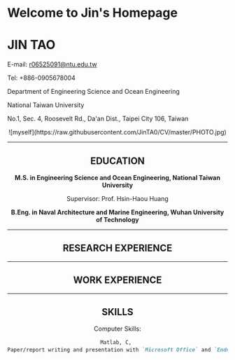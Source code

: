 # Welcome to Jin's Homepage

# JIN TAO

E-mail: r06525091@ntu.edu.tw

Tel: +886-0905678004

Department of Engineering Science and Ocean Engineering

National Taiwan University

No.1, Sec. 4, Roosevelt Rd., Da'an Dist., Taipei City 106, Taiwan 

<div align=center>
![myself](https://raw.githubusercontent.com/JinTA0/CV/master/PHOTO.jpg)

***

## EDUCATION

**M.S. in Engineering Science and Ocean Engineering, National Taiwan University**

Supervisor: Prof. Hsin-Haou Huang

**B.Eng. in Naval Architecture and Marine Engineering, Wuhan University of Technology**

***

## RESEARCH EXPERIENCE

***

## WORK EXPERIENCE

***

## SKILLS

Computer Skills:

```markdown
Matlab, C, 
Paper/report writing and presentation with `Microsoft Office` and `Endnote`
```

